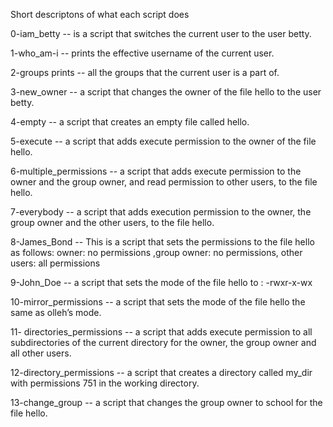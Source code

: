 Short descriptons of what each script does

0-iam_betty -- is a script that switches the current user to the user betty.

1-who_am-i -- prints the effective username of the current user.

2-groups prints -- all the groups that the current user is a part of.

3-new_owner -- a script that changes the owner of the file hello to the user betty.

4-empty -- a script that creates an empty file called hello.

5-execute -- a script that adds execute permission to the owner of the file hello.

6-multiple_permissions -- a script that adds execute permission to the owner and the group owner, and read permission to other users, to the file hello.

7-everybody --  a script that adds execution permission to the owner, the group owner and the other users, to the file hello.

8-James_Bond -- This is a script that sets the permissions to the file hello as follows: owner: no permissions ,group owner: no permissions, other users: all permissions

9-John_Doe -- a script that sets the mode of the file hello to : -rwxr-x-wx

10-mirror_permissions -- a script that sets the mode of the file hello the same as olleh’s mode.

11- directories_permissions --  a script that adds execute permission to all subdirectories of the current directory for the owner, the group owner and all other users.

12-directory_permissions -- a script that creates a directory called my_dir with permissions 751 in the working directory.

13-change_group -- a script that changes the group owner to school for the file hello.
